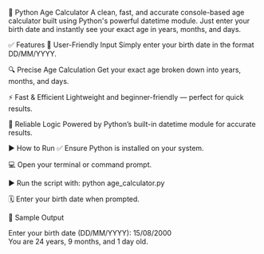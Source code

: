 📅 Python Age Calculator
A clean, fast, and accurate console-based age calculator built using Python's powerful datetime module. Just enter your birth date and instantly see your exact age in years, months, and days.

✅ Features
📆 User-Friendly Input
Simply enter your birth date in the format DD/MM/YYYY.

🔍 Precise Age Calculation
Get your exact age broken down into years, months, and days.

⚡ Fast & Efficient
Lightweight and beginner-friendly — perfect for quick results.

🧠 Reliable Logic
Powered by Python’s built-in datetime module for accurate results.

▶️ How to Run
✅ Ensure Python is installed on your system.

💻 Open your terminal or command prompt.

▶️ Run the script with:
python age_calculator.py

🗓️ Enter your birth date when prompted.

🧪 Sample Output 

Enter your birth date (DD/MM/YYYY): 15/08/2000  
You are 24 years, 9 months, and 1 day old.
